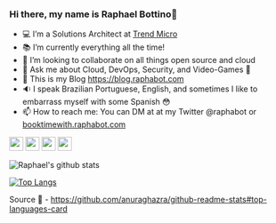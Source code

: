 ### Hi there, my name is Raphael Bottino👋

- 💻 I’m a Solutions Architect at [Trend Micro](https://trendmicro.com)
- :books: I’m currently everything all the time!
- :muscle: I’m looking to collaborate on all things open source and cloud
- 💬 Ask me about Cloud, DevOps, Security, and Video-Games :sparkling_heart:
- :thought_balloon: This is my Blog https://blog.raphabot.com 
- :sound: I speak Brazilian Portuguese, English, and sometimes I like to embarrass myself with some Spanish :flushed:
- 📫 How to reach me: You can DM at at my Twitter @raphabot or [booktimewith.raphabot.com](http://booktimewith.raphabot.com)


<p>
<a href="https://www.linkedin.com/in/rbottino/"><img src="https://img.shields.io/badge/linkedin-%231DA1F2.svg?&style=for-the-badge&logo=linkedin&logoColor=white" height=25></a> 
<a href="https://twitter.com/@raphabot"><img src="https://img.shields.io/badge/twitter-%231DA1F2.svg?&style=for-the-badge&logo=twitter&logoColor=white" height=25></a> 
<a href="https://medium.com/@raphabot"><img src="https://img.shields.io/badge/medium-%2312100E.svg?&style=for-the-badge&logo=medium&logoColor=white" height=25></a>
<img src="https://img.shields.io/github/followers/raphabot?label=follow&style=social" height=25>
</p>

![Raphael's github stats](https://github-readme-stats.vercel.app/api?username=raphabot&show_icons=true&theme=tokyonight&count_private=true)

[![Top Langs](https://github-readme-stats.vercel.app/api/top-langs/?username=raphabot&layout=compact&hide=java)](https://github.com/felipecosta09/github-readme-stats)

Source :pray: - https://github.com/anuraghazra/github-readme-stats#top-languages-card
